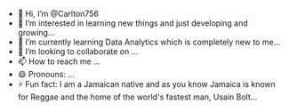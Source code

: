 - 👋 Hi, I’m @Carlton756
- 👀 I’m interested in learning new things and just developing and growing...
- 🌱 I’m currently learning Data Analytics which is completely new to me...
- 💞️ I’m looking to collaborate on ...
- 📫 How to reach me ...
- 😄 Pronouns: ...
- ⚡ Fun fact: I am a Jamaican native and as you know Jamaica is known for Reggae and the home of the world's fastest man, Usain Bolt...

<!---
Carlton756/Carlton756 is a ✨ special ✨ repository because its `README.md` (this file) appears on your GitHub profile.
You can click the Preview link to take a look at your changes.
--->
